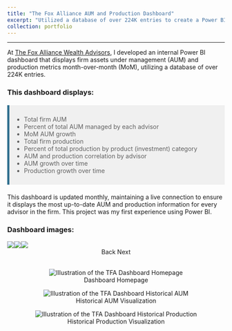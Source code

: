 ```yaml
---
title: "The Fox Alliance AUM and Production Dashboard"
excerpt: "Utilized a database of over 224K entries to create a Power BI dashboard that visualized firm KPIs"
collection: portfolio
---
```

------
At [The Fox Alliance Wealth Advisors](https://www.foxalliancewealth.com/), I developed an internal Power BI dashboard that displays firm assets under management (AUM) and production metrics month-over-month (MoM), utilizing a database of over 224K entries.

### This dashboard displays:

<style>
  blockquote {
    padding: 10px;
    background-color: #f0f0f0;
    border-left: 5px solid #31708f;
    margin: 20px 0;
  }
</style>

> - Total firm AUM
> - Percent of total AUM managed by each advisor
> - MoM AUM growth
> - Total firm production
> - Percent of total production by product (investment) category
> - AUM and production correlation by advisor
> - AUM growth over time
> - Production growth over time

This dashboard is updated monthly, maintaining a live connection to ensure it displays the most up-to-date AUM and production information for every advisor in the firm. This project was my first experience using Power BI.

### Dashboard images:


<div style="overflow: hidden; text-align: center;">
  <div id="image-container" style="display: flex; transition: transform 0.5s;">
    <img class="image" src="https://chamberlainlondon.github.io/images/TFA Dashboard 1.png">
    <img class="image" src="https://chamberlainlondon.github.io/images/TFA Dashboard 2.png">
    <img class="image" src="https://chamberlainlondon.github.io/images/TFA Dashboard 3.png">
  </div>
  <div>
    <a onclick="scrollToImage(-1)" class="btn">Back</a>
    <a onclick="scrollToImage(1)" class="btn">Next</a>
  </div>
</div>

<script>
  let currentIndex = 0;
  const images = document.getElementsByClassName("image");
  const container = document.getElementById("image-container");

  function scrollToImage(direction) {
    container.style.transition = "none"; // Disable transition
    currentIndex = (currentIndex + direction + images.length) % images.length;
    const scrollAmount = images[currentIndex].offsetLeft - container.scrollLeft;
    container.style.transform = `translateX(-${scrollAmount}px)`;
    container.offsetWidth; // Trigger reflow
    container.style.transition = "transform 0.5s"; // Re-enable transition
  }
</script>





<br>


<div style="text-align: center;">
  <figure>
    <img src="https://chamberlainlondon.github.io/images/TFA Dashboard 1.png" alt="Illustration of the TFA Dashboard Homepage">
    <figcaption>Dashboard Homepage</figcaption>
  </figure>
</div>

<div style="text-align: center;">
  <figure>
    <img src="https://chamberlainlondon.github.io/images/TFA Dashboard 2.png" alt="Illustration of the TFA Dashboard Historical AUM">
    <figcaption>Historical AUM Visualization</figcaption>
  </figure>
</div>

<div style="text-align: center;">
  <figure>
    <img src="https://chamberlainlondon.github.io/images/TFA Dashboard 3.png" alt="Illustration of the TFA Dashboard Historical Production">
    <figcaption>Historical Production Visualization</figcaption>
  </figure>
</div>







